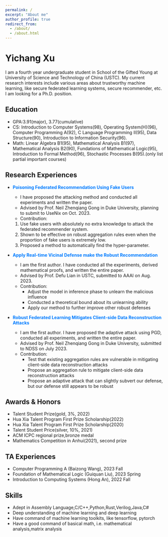 ```yaml
---
permalink: /
excerpt: "About me"
author_profile: true
redirect_from: 
  - /about/
  - /about.html
---
```

# Yichang Xu
I am a fourth year undergraduate student in School of the Gifted Young at University of Science and Technology of China (USTC). My current research interests include various areas about trustworthy machine learning, like secure federated learning systems, secure recommender, etc. I am looking for a Ph.D. position.

## Education
* GPA:3.91(major), 3.77(cumulative)
* CS:  Introduction to Computer Systems(98), Operating System(H)(96), Computer Programming A(92), C Language Programming II(95), Data Structure(90), Introduction to Information Security(96).
* Math:  Linear Algebra B1(95), Mathematical Analysis B1(97), Mathematical Analysis B2(90), Fundations of Mathematical Logic(95), Introduction to Formal Method(96), Stochastic Processes B(95).(only list partial important courses)

## Research Experiences
* <span style="color: #007bff;"><b>Poisoning Federated Recommendation Using Fake Users</b></span>
  * I have proposed the attacking method and conducted all experiments and written the paper.
  * Advised by Prof. Neil Zhenqiang Gong in Duke University, planning to submit to UseNix on Oct. 2023.
  * Contribution:
  1. Use fake users with absolutely no extra knowledge to attack the federated recommender system.
  2. Shown to be effective on robust aggregation rules even when the proportion of fake users is extremely low.
  3. Proposed a method to automatically find the hyper-parameter.

* <span style="color: #007bff;"><b>Apply Real-time Vicinal Defense make the Robust Recommendation</b></span>  
  * I am the first author. I have conducted all the experiments, derived mathematical proofs, and written the entire paper.
  * Advised by Prof. Defu Lian in USTC, submitted to AAAI on Aug. 2023.
  * Contribution:
    * Adjust the model in inference phase to unlearn the malicious influence
    * Conducted a theoretical bound about its unlearning ability
    * Apply our method to further improve other robust defenses

* <span style="color: #007bff;"><b>Robust Federated Learning Mitigates Client-side Data Reconstruction Attacks</b></span>  
  * I am the first author. I have proposed the adaptive attack using PGD, conducted all experiments, and written the entire paper.
  * Advised by Prof. Neil Zhenqiang Gong in Duke University, submitted to NDSS on July 2023.
  * Contribution:
    * Test that existing aggregation rules are vulnerable in mitigating client-side data reconstruction attacks
    * Propose an aggregation rule to mitigate client-side data reconstruction attacks
    * Propose an adaptive attack that can slightly subvert our defense, but our defense still appears to be robust
  
## Awards & Honors
* Talent Student Prize(gold, 3%, 2022)
* Hua Xia Talent Program First Prize Scholarship(2022)
* Hua Xia Talent Program First Prize Scholarship(2020)
* Talent Student Price(silver, 10%, 2021)
* ACM ICPC regional prize,bronze medal
* Mathematics Competition in Anhui(2021), second prize

## TA Experiences
* Computer Programming A (Baizong Wang), 2023 Fall
* Foundation of Mathematical Logic (Guiquan Liu), 2023 Spring
* Introduction to Computing Systems (Hong An), 2022 Fall

## Skills
* Adept in Assembly Language,C/C++,Python,Rust,Verilog,Java,C#
* Deep understanding of machine learning and deep learning
* Have command of machine learning toolkits, like tensorflow, pytorch
* Have a good command of basical math, i.e. mathematical analysis,matrix analysis

